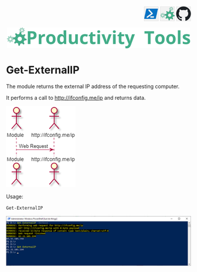 <!--Category:Powershell--> 
 <p align="right">
    <a href="https://www.powershellgallery.com/packages/ProductivityTools.PSGetExternalIP/"><img src="Images/Header/Powershell_border_40px.png" /></a>
    <a href="http://productivitytools.tech/get-externalip/"><img src="Images/Header/ProductivityTools_green_40px_2.png" /><a> 
    <a href="https://github.com/pwujczyk/ProductivityTools.PSGetExternalIP"><img src="Images/Header/Github_border_40px.png" /></a>
</p>
<p align="center">
    <a href="http://productivitytools.tech/">
        <img src="Images/Header/LogoTitle_green_500px.png" />
    </a>
</p>

# Get-ExternalIP
 
The module returns the external IP address of the requesting computer.
<!--more-->

 It performs a call to http://ifconfig.me/ip and returns data.
 
 <!--og-image-->
 ![Diagram](Images/Diagram.png)

 Usage:

 ```Powershell
 Get-ExternalIP
 ```

 ![Example](Images/Example.png)

